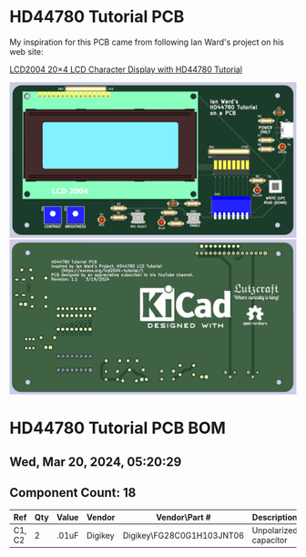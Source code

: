 # HD44780 Tutorial PCB

My inspiration for this PCB came from following Ian Ward's project on his web site:

[LCD2004 20×4 LCD Character Display with HD44780 Tutorial](https://excess.org/lcd2004-tutorial/)


![PCB Front Image](HD44780-tutorial-PCB-front.jpg)
![PCB Back Image](HD44780-tutorial-PCB-back.jpg)

# HD44780 Tutorial PCB BOM

## Wed, Mar 20, 2024, 05:20:29

## Component Count: 18

Ref | Qty | Value | Vendor | Vendor\Part # | Description
----|-----|-------|--------|---------------|-----------
C1, C2 | 2 | .01uF | Digikey | Digikey\FG28C0G1H103JNT06 | Unpolarized capacitor 
